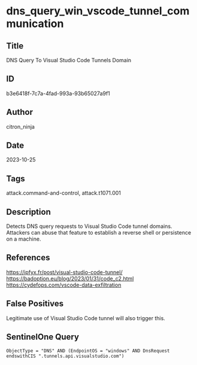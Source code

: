 # dns_query_win_vscode_tunnel_communication

## Title
DNS Query To Visual Studio Code Tunnels Domain

## ID
b3e6418f-7c7a-4fad-993a-93b65027a9f1

## Author
citron_ninja

## Date
2023-10-25

## Tags
attack.command-and-control, attack.t1071.001

## Description
Detects DNS query requests to Visual Studio Code tunnel domains. Attackers can abuse that feature to establish a reverse shell or persistence on a machine.


## References
https://ipfyx.fr/post/visual-studio-code-tunnel/
https://badoption.eu/blog/2023/01/31/code_c2.html
https://cydefops.com/vscode-data-exfiltration

## False Positives
Legitimate use of Visual Studio Code tunnel will also trigger this.

## SentinelOne Query
```
ObjectType = "DNS" AND (EndpointOS = "windows" AND DnsRequest endswithCIS ".tunnels.api.visualstudio.com")

```